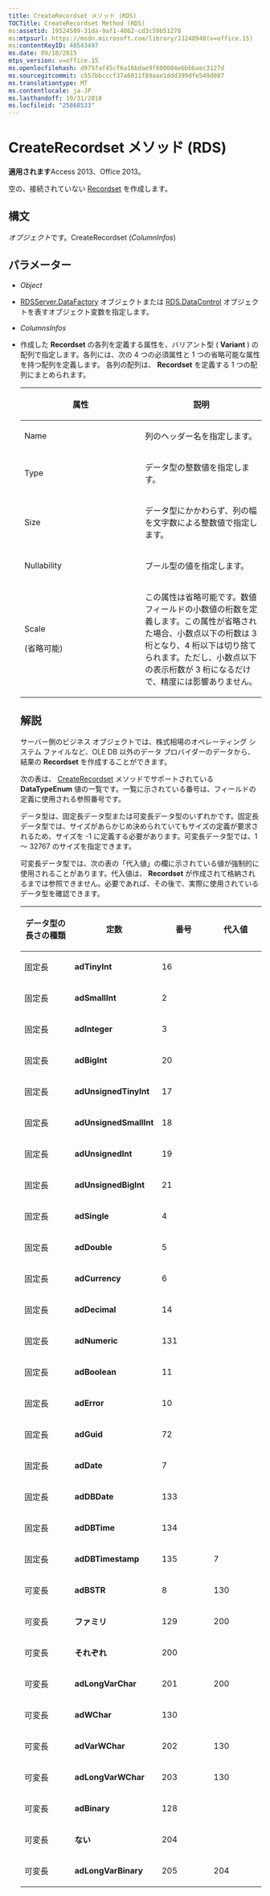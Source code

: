 ```yaml
---
title: CreateRecordset メソッド (RDS)
TOCTitle: CreateRecordset Method (RDS)
ms:assetid: 19524509-31da-9af1-4062-cd3c59b51278
ms:mtpsurl: https://msdn.microsoft.com/library/JJ248940(v=office.15)
ms:contentKeyID: 48543497
ms.date: 09/18/2015
mtps_version: v=office.15
ms.openlocfilehash: d975faf45cf6a16bdae9f800084ebbbbaec3127d
ms.sourcegitcommit: c557bbcccf37a6011f89aae1ddd399dfe549d087
ms.translationtype: MT
ms.contentlocale: ja-JP
ms.lasthandoff: 10/31/2018
ms.locfileid: "25868533"
---
```

# <a name="createrecordset-method-rds"></a>CreateRecordset メソッド (RDS)


**適用されます**Access 2013、Office 2013。


空の、接続されていない [Recordset](recordset-object-ado.md) を作成します。

## <a name="syntax"></a>構文

*オブジェクト*です。CreateRecordset (*ColumnInfos*)

## <a name="parameters"></a>パラメーター

  - *Object*

  - [RDSServer.DataFactory](datafactory-object-rdsserver.md) オブジェクトまたは [RDS.DataControl](datacontrol-object-rds.md) オブジェクトを表すオブジェクト変数を指定します。

  - *ColumnsInfos*

  - 作成した **Recordset** の各列を定義する属性を、バリアント型 ( **Variant** ) の配列で指定します。各列には、次の 4 つの必須属性と 1 つの省略可能な属性を持つ配列を定義します。 各列の配列は、 **Recordset** を定義する 1 つの配列にまとめられます。
    
    <table>
    <colgroup>
    <col style="width: 50%" />
    <col style="width: 50%" />
    </colgroup>
    <thead>
    <tr class="header">
    <th><p>属性</p></th>
    <th><p>説明</p></th>
    </tr>
    </thead>
    <tbody>
    <tr class="odd">
    <td><p>Name</p></td>
    <td><p>列のヘッダー名を指定します。</p></td>
    </tr>
    <tr class="even">
    <td><p>Type</p></td>
    <td><p>データ型の整数値を指定します。</p></td>
    </tr>
    <tr class="odd">
    <td><p>Size</p></td>
    <td><p>データ型にかかわらず、列の幅を文字数による整数値で指定します。</p></td>
    </tr>
    <tr class="even">
    <td><p>Nullability</p></td>
    <td><p>ブール型の値を指定します。</p></td>
    </tr>
    <tr class="odd">
    <td><p>Scale<br />
(省略可能)</p></td>
    <td><p>この属性は省略可能です。数値フィールドの小数値の桁数を定義します。この属性が省略された場合、小数点以下の桁数は 3 桁となり、4 桁以下は切り捨てられます。ただし、小数点以下の表示桁数が 3 桁になるだけで、精度には影響ありません。</p></td>
    </tr>
    </tbody>
    </table>


## <a name="remarks"></a>解説

サーバー側のビジネス オブジェクトでは、株式相場のオペレーティング システム ファイルなど、OLE DB 以外のデータ プロバイダーのデータから、結果の **Recordset** を作成することができます。

次の表は、 [CreateRecordset](datatypeenum.md) メソッドでサポートされている **DataTypeEnum** 値の一覧です。一覧に示されている番号は、フィールドの定義に使用される参照番号です。

データ型は、固定長データ型または可変長データ型のいずれかです。固定長データ型では、サイズがあらかじめ決められていてもサイズの定義が要求されるため、サイズを -1 に定義する必要があります。可変長データ型では、1 ～ 32767 のサイズを指定できます。

可変長データ型では、次の表の「代入値」の欄に示されている値が強制的に使用されることがあります。代入値は、 **Recordset** が作成されて格納されるまでは参照できません。必要であれば、その後で、実際に使用されているデータ型を確認できます。

<table>
<colgroup>
<col style="width: 25%" />
<col style="width: 25%" />
<col style="width: 25%" />
<col style="width: 25%" />
</colgroup>
<thead>
<tr class="header">
<th><p>データ型の長さの種類</p></th>
<th><p>定数</p></th>
<th><p>番号</p></th>
<th><p>代入値</p></th>
</tr>
</thead>
<tbody>
<tr class="odd">
<td><p>固定長</p></td>
<td><p><strong>adTinyInt</strong></p></td>
<td><p>16</p></td>
<td><p></p></td>
</tr>
<tr class="even">
<td><p>固定長</p></td>
<td><p><strong>adSmallInt</strong></p></td>
<td><p>2</p></td>
<td><p></p></td>
</tr>
<tr class="odd">
<td><p>固定長</p></td>
<td><p><strong>adInteger</strong></p></td>
<td><p>3</p></td>
<td><p></p></td>
</tr>
<tr class="even">
<td><p>固定長</p></td>
<td><p><strong>adBigInt</strong></p></td>
<td><p>20</p></td>
<td><p></p></td>
</tr>
<tr class="odd">
<td><p>固定長</p></td>
<td><p><strong>adUnsignedTinyInt</strong></p></td>
<td><p>17</p></td>
<td><p></p></td>
</tr>
<tr class="even">
<td><p>固定長</p></td>
<td><p><strong>adUnsignedSmallInt</strong></p></td>
<td><p>18</p></td>
<td><p></p></td>
</tr>
<tr class="odd">
<td><p>固定長</p></td>
<td><p><strong>adUnsignedInt</strong></p></td>
<td><p>19</p></td>
<td><p></p></td>
</tr>
<tr class="even">
<td><p>固定長</p></td>
<td><p><strong>adUnsignedBigInt</strong></p></td>
<td><p>21</p></td>
<td><p></p></td>
</tr>
<tr class="odd">
<td><p>固定長</p></td>
<td><p><strong>adSingle</strong></p></td>
<td><p>4</p></td>
<td><p></p></td>
</tr>
<tr class="even">
<td><p>固定長</p></td>
<td><p><strong>adDouble</strong></p></td>
<td><p>5</p></td>
<td><p></p></td>
</tr>
<tr class="odd">
<td><p>固定長</p></td>
<td><p><strong>adCurrency</strong></p></td>
<td><p>6</p></td>
<td><p></p></td>
</tr>
<tr class="even">
<td><p>固定長</p></td>
<td><p><strong>adDecimal</strong></p></td>
<td><p>14</p></td>
<td><p></p></td>
</tr>
<tr class="odd">
<td><p>固定長</p></td>
<td><p><strong>adNumeric</strong></p></td>
<td><p>131</p></td>
<td><p></p></td>
</tr>
<tr class="even">
<td><p>固定長</p></td>
<td><p><strong>adBoolean</strong></p></td>
<td><p>11</p></td>
<td><p></p></td>
</tr>
<tr class="odd">
<td><p>固定長</p></td>
<td><p><strong>adError</strong></p></td>
<td><p>10</p></td>
<td><p></p></td>
</tr>
<tr class="even">
<td><p>固定長</p></td>
<td><p><strong>adGuid</strong></p></td>
<td><p>72</p></td>
<td><p></p></td>
</tr>
<tr class="odd">
<td><p>固定長</p></td>
<td><p><strong>adDate</strong></p></td>
<td><p>7</p></td>
<td><p></p></td>
</tr>
<tr class="even">
<td><p>固定長</p></td>
<td><p><strong>adDBDate</strong></p></td>
<td><p>133</p></td>
<td><p></p></td>
</tr>
<tr class="odd">
<td><p>固定長</p></td>
<td><p><strong>adDBTime</strong></p></td>
<td><p>134</p></td>
<td><p></p></td>
</tr>
<tr class="even">
<td><p>固定長</p></td>
<td><p><strong>adDBTimestamp</strong></p></td>
<td><p> 
135 
</p></td>
<td><p>7</p></td>
</tr>
<tr class="odd">
<td><p>可変長</p></td>
<td><p><strong>adBSTR</strong></p></td>
<td><p>8</p></td>
<td><p>130</p></td>
</tr>
<tr class="even">
<td><p>可変長</p></td>
<td><p><strong>ファミリ</strong></p></td>
<td><p> 
129 
</p></td>
<td><p> 
200 
</p></td>
</tr>
<tr class="odd">
<td><p>可変長</p></td>
<td><p><strong>それぞれ</strong></p></td>
<td><p> 
200 
</p></td>
<td><p></p></td>
</tr>
<tr class="even">
<td><p>可変長</p></td>
<td><p><strong>adLongVarChar</strong></p></td>
<td><p>201</p></td>
<td><p> 
200 
</p></td>
</tr>
<tr class="odd">
<td><p>可変長</p></td>
<td><p><strong>adWChar</strong></p></td>
<td><p>130</p></td>
<td><p></p></td>
</tr>
<tr class="even">
<td><p>可変長</p></td>
<td><p><strong>adVarWChar</strong></p></td>
<td><p>202</p></td>
<td><p>130</p></td>
</tr>
<tr class="odd">
<td><p>可変長</p></td>
<td><p><strong>adLongVarWChar</strong></p></td>
<td><p>203</p></td>
<td><p>130</p></td>
</tr>
<tr class="even">
<td><p>可変長</p></td>
<td><p><strong>adBinary</strong></p></td>
<td><p> 
128 
</p></td>
<td><p></p></td>
</tr>
<tr class="odd">
<td><p>可変長</p></td>
<td><p><strong>ない</strong></p></td>
<td><p>204</p></td>
<td><p></p></td>
</tr>
<tr class="even">
<td><p>可変長</p></td>
<td><p><strong>adLongVarBinary</strong></p></td>
<td><p>205</p></td>
<td><p>204</p></td>
</tr>
</tbody>
</table>

